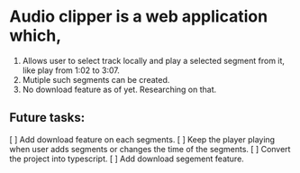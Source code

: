 # Audio clipper is a web application which,

1. Allows user to select track locally and play a selected segment from it, like play from 1:02 to 3:07.
2. Mutiple such segments can be created.
3. No download feature as of yet. Researching on that.

## Future tasks:

[ ] Add download feature on each segments.
[ ] Keep the player playing when user adds segments or changes the time of the segments.
[ ] Convert the project into typescript.
[ ] Add download segement feature.
